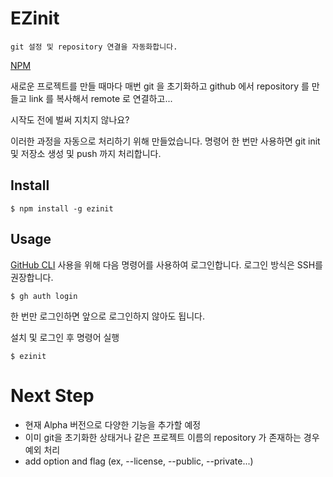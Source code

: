 # EZinit

    git 설정 및 repository 연결을 자동화합니다.

[NPM](https://www.npmjs.com/package/ezinit)

새로운 프로젝트를 만들 때마다 매번 git 을 초기화하고 github 에서 repository 를 만들고 link 를 복사해서 remote 로 연결하고...

시작도 전에 벌써 지치지 않나요?

이러한 과정을 자동으로 처리하기 위해 만들었습니다.
명령어 한 번만 사용하면 git init 및 저장소 생성 및 push 까지 처리합니다.

## Install

```shell
$ npm install -g ezinit
```

## Usage

[GitHub CLI](https://cli.github.com/) 사용을 위해 다음 명령어를 사용하여 로그인합니다. 로그인 방식은 SSH를 권장합니다.

```shell
$ gh auth login
```

한 번만 로그인하면 앞으로 로그인하지 않아도 됩니다.

설치 및 로그인 후 명령어 실행

```shell
$ ezinit
```

# Next Step

- 현재 Alpha 버전으로 다양한 기능을 추가할 예정
- 이미 git을 초기화한 상태거나 같은 프로젝트 이름의 repository 가 존재하는 경우 예외 처리
- add option and flag (ex, --license, --public, --private...)
